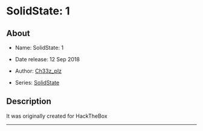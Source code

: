 # SolidState: 1

## About
  - Name: SolidState: 1
  - Date release: 12 Sep 2018

  - Author: [Ch33z_plz](https://www.vulnhub.com/author/ch33z_plz,242/)
  - Series: [SolidState](https://www.vulnhub.com/series/solidstate,180/)

## Description
It was originally created for HackTheBox

---------------
